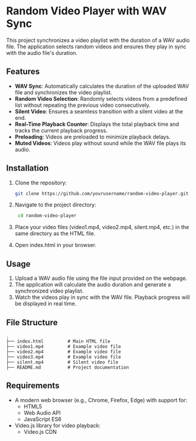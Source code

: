 # Random Video Player with WAV Sync 

This project synchronizes a video playlist with the duration of a WAV audio file. The application selects random videos and ensures they play in sync with the audio file's duration.

## Features

- **WAV Sync**: Automatically calculates the duration of the uploaded WAV file and synchronizes the video playlist.
- **Random Video Selection**: Randomly selects videos from a predefined list without repeating the previous video consecutively.
- **Silent Video**: Ensures a seamless transition with a silent video at the end.
- **Real-Time Playback Counter**: Displays the total playback time and tracks the current playback progress.
- **Preloading**: Videos are preloaded to minimize playback delays.
- **Muted Videos**: Videos play without sound while the WAV file plays its audio.

## Installation

1. Clone the repository:
   ```bash
   git clone https://github.com/yourusername/random-video-player.git 
   ```
   
2. Navigate to the project directory:
   ```bash
    cd random-video-player
    ```
  
3. Place your video files (video1.mp4, video2.mp4, silent.mp4, etc.) in the same directory as the HTML file.
4. Open index.html in your browser.

## Usage
1. Upload a WAV audio file using the file input provided on the webpage.
2. The application will calculate the audio duration and generate a synchronized video playlist.
3. Watch the videos play in sync with the WAV file. Playback progress will be displayed in real time.


## File Structure
```
.
├── index.html         # Main HTML file
├── video1.mp4         # Example video file
├── video2.mp4         # Example video file
├── video3.mp4         # Example video file
├── silent.mp4         # Silent video file
├── README.md          # Project documentation
```

## Requirements
- A modern web browser (e.g., Chrome, Firefox, Edge) with support for:
  - HTML5
  - Web Audio API
  - JavaScript ES6
- Video.js library for video playback:
  - Video.js CDN
